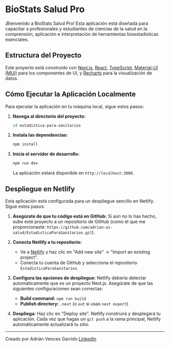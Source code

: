 # BioStats Salud Pro

¡Bienvenido a BioStats Salud Pro! Esta aplicación está diseñada para capacitar a profesionales y estudiantes de ciencias de la salud en la comprensión, aplicación e interpretación de herramientas bioestadísticas esenciales.

## Estructura del Proyecto

Este proyecto está construido con [Next.js](https://nextjs.org/), [React](https://react.dev/), [TypeScript](https://www.typescriptlang.org/), [Material-UI (MUI)](https://mui.com/) para los componentes de UI, y [Recharts](https://recharts.org/) para la visualización de datos.

## Cómo Ejecutar la Aplicación Localmente

Para ejecutar la aplicación en tu máquina local, sigue estos pasos:

1.  **Navega al directorio del proyecto:**
    ```bash
    cd estadistica-para-sanitarios
    ```

2.  **Instala las dependencias:**
    ```bash
    npm install
    ```

3.  **Inicia el servidor de desarrollo:**
    ```bash
    npm run dev
    ```

    La aplicación estará disponible en `http://localhost:3000`.

## Despliegue en Netlify

Esta aplicación está configurada para un despliegue sencillo en Netlify. Sigue estos pasos:

1.  **Asegúrate de que tu código está en GitHub:**
    Si aún no lo has hecho, sube este proyecto a un repositorio de GitHub (como el que me proporcionaste: `https://github.com/adrian-ai-salud/EstadisticaParaSanitarios.git`).

2.  **Conecta Netlify a tu repositorio:**
    *   Ve a [Netlify](https://app.netlify.com/) y haz clic en "Add new site" -> "Import an existing project".
    *   Conecta tu cuenta de GitHub y selecciona el repositorio `EstadisticaParaSanitarios`.

3.  **Configura las opciones de despliegue:**
    Netlify debería detectar automáticamente que es un proyecto Next.js. Asegúrate de que las siguientes configuraciones sean correctas:
    *   **Build command:** `npm run build`
    *   **Publish directory:** `.next` (o `out` si usas `next export`)

4.  **Despliega:**
    Haz clic en "Deploy site". Netlify construirá y desplegará tu aplicación. Cada vez que hagas un `git push` a la rama principal, Netlify automáticamente actualizará tu sitio.

---

Creado por Adrián Vences Garrido
[LinkedIn](https://www.linkedin.com/in/adri%C3%A1n-vences-garrido-513872324/)